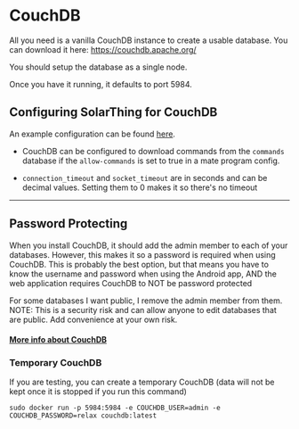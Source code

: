 # CouchDB
All you need is a vanilla CouchDB instance to create a usable database. You can download it here: https://couchdb.apache.org/

You should setup the database as a single node.

Once you have it running, it defaults to port 5984.

## Configuring SolarThing for CouchDB
An example configuration can be found [here](../../config_templates/databases/couchdb_template.json).

* CouchDB can be configured to download commands from the `commands` database if the `allow-commands` is set to true
in a mate program config.

* `connection_timeout` and `socket_timeout` are in seconds and can be decimal values. Setting them to 0 makes it so there's no timeout

---

## Password Protecting
When you install CouchDB, it should add the admin member to each of your databases. However, this makes it so
a password is required when using CouchDB. This is probably the best option, but that means you have to know
the username and password when using the Android app, AND the web application requires CouchDB to NOT be password protected

For some databases I want public, I remove the admin member from them. NOTE: This is a security risk and can
allow anyone to edit databases that are public. Add convenience at your own risk.

#### [More info about CouchDB](./couchdb_info.md)

### Temporary CouchDB
If you are testing, you can create a temporary CouchDB (data will not be kept once it is stopped if you run this command)
```shell
sudo docker run -p 5984:5984 -e COUCHDB_USER=admin -e COUCHDB_PASSWORD=relax couchdb:latest
```
